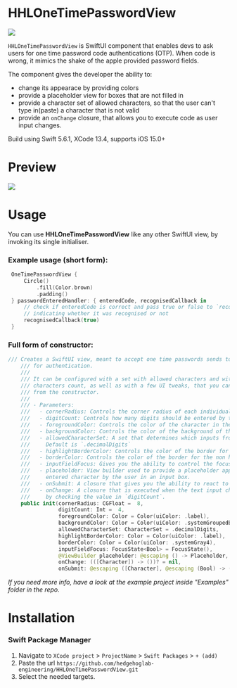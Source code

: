 # HHLOneTimePasswordView
![](https://img.shields.io/badge/version-0.0.1-brightgreen.svg)

`HHLOneTimePasswordView` is SwiftUI component that enables devs to ask users for one time password code authentications (OTP). When code is wrong, it mimics the shake of the apple provided password fields.

The component gives the developer the ability to:
- change its appearace by providing colors
- provide a placeholder view for boxes that are not filled in
- provide a character set of allowed characters, so that the user can't type in(paste) a character that is not valid
- provide an `onChange` closure, that allows you to execute code as user input changes.

Build using Swift 5.6.1, XCode 13.4, supports iOS 15.0+

# Preview

![](https://raw.githubusercontent.com/hedgehoglab-engineering/HHLOneTimePasswordView/master/Preview/HHLOneTimePasswordView-preview.gif)

# Usage

You can use **HHLOneTimePasswordView** like any other SwiftUI view, by invoking its single initialiser.
### Example usage (short form):
```swift
 OneTimePasswordView {
     Circle()
         .fill(Color.brown)
         .padding()
 } passwordEnteredHandler: { enteredCode, recognisedCallback in
     // check if enteredCode is correct and pass true or false to `recognisedCallback`
     // indicating whether it was recognised or not
     recognisedCallback(true)
 }
 ```

### Full form of constructor:

```swift
/// Creates a SwiftUI view, meant to accept one time passwords sends to the user
    /// for authentication.
    ///
    /// It can be configured with a set with allowed characters and with
    /// characters count, as well as with a few UI tweaks, that you can inject
    /// from the constructor.
    ///
    /// - Parameters:
    ///   - cornerRadius: Controls the corner radius of each individual "box". Default is 8.
    ///   - digitCount: Controls how many digits should be entered by the user. Default is 4.
    ///   - foregroundColor: Controls the color of the character in the input boxes. Default is `UIColor.label`
    ///   - backgroundColor: Controls the color of the background of the input boxes. Default is `UIColor.systemGroupedBackground`
    ///   - allowedCharacterSet: A set that determines which inputs from the user should be accepted and which should be ignored.
    ///     Default is `.decimalDigits`
    ///   - highlightBorderColor: Controls the color of the border for the highlighted input box. Default value is `UIColor.label`
    ///   - borderColor: Controls the color of the border for the non highlighted input boxes. Default value is `UIColor.systemGray4`
    ///   - inputFieldFocus: Gives you the ability to control the focus of this view (to become/resign being first responder).
    ///   - placeholder: View builder used to provide a placeholder appearance for when there is no
    ///     entered character by the user in an input box.
    ///   - onSubmit: A closure that gives you the ability to react to the user input, after all boxes are filled in.
    ///   - onChange: A closure that is executed when the text input changes. You can check how many characters are allowed,
    ///     by checking the value in `digitCount`.
    public init(cornerRadius: CGFloat =  8,
                digitCount: Int =  4,
                foregroundColor: Color = Color(uiColor: .label),
                backgroundColor: Color = Color(uiColor: .systemGroupedBackground),
                allowedCharacterSet: CharacterSet = .decimalDigits,
                highlightBorderColor: Color = Color(uiColor: .label),
                borderColor: Color = Color(uiColor: .systemGray4),
                inputFieldFocus: FocusState<Bool> = FocusState(),
                @ViewBuilder placeholder: @escaping () -> Placeholder,
                onChange: (([Character]) -> ())? = nil,
                onSubmit: @escaping ([Character], @escaping (Bool) -> ()) -> ())
```

*If you need more info, have a look at the example project inside "Examples" folder in the repo.*

# Installation

### Swift Package Manager

1. Navigate to `XCode project` > `ProjectName` > `Swift Packages` > `+ (add)`
2. Paste the url `https://github.com/hedgehoglab-engineering/HHLOneTimePasswordView.git`
3. Select the needed targets.
